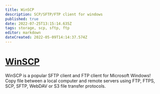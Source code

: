```yaml
---
title: WinSCP
description: SCP/SFTP/FTP client for windows
published: true
date: 2022-07-25T13:15:14.635Z
tags: storage, scp, sftp, ftp
editor: markdown
dateCreated: 2022-05-09T14:14:37.574Z
---
```

# [WinSCP](https://winscp.net/eng/index.php)

WinSCP is a popular SFTP client and FTP client for Microsoft Windows! Copy file between a local computer and remote servers using FTP, FTPS, SCP, SFTP, WebDAV or S3 file transfer protocols.